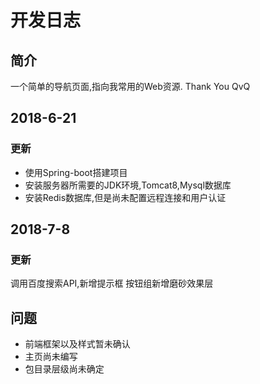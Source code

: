 # 开发日志
## 简介
一个简单的导航页面,指向我常用的Web资源.
Thank You QvQ  


## 2018-6-21
### 更新
- 使用Spring-boot搭建项目
- 安装服务器所需要的JDK环境,Tomcat8,Mysql数据库
- 安装Redis数据库,但是尚未配置远程连接和用户认证


## 2018-7-8
### 更新
调用百度搜索API,新增提示框
按钮组新增磨砂效果层

## 问题
- 前端框架以及样式暂未确认
- 主页尚未编写
- 包目录层级尚未确定